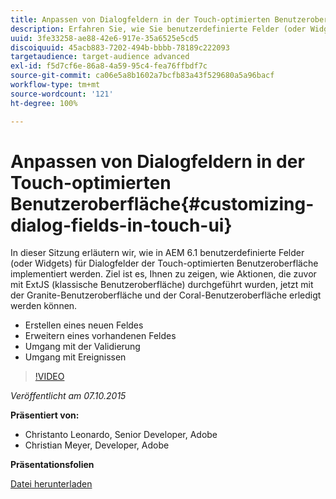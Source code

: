 ```yaml
---
title: Anpassen von Dialogfeldern in der Touch-optimierten Benutzeroberfläche
description: Erfahren Sie, wie Sie benutzerdefinierte Felder (oder Widgets) für Dialogfelder der Touch-optimierten Benutzeroberfläche in AEM 6.1 implementieren. Entdecken Sie, wie Aktionen, die zuvor mit ExtJS (klassische Benutzeroberfläche) durchgeführt wurden, jetzt mit der Granite-Benutzeroberfläche und der Coral-Benutzeroberfläche erledigt werden können.
uuid: 3fe33258-ae88-42e6-917e-35a6525e5cd5
discoiquuid: 45acb883-7202-494b-bbbb-78189c222093
targetaudience: target-audience advanced
exl-id: f5d7cf6e-86a8-4a59-95c4-fea76ffbdf7c
source-git-commit: ca06e5a8b1602a7bcfb83a43f529680a5a96bacf
workflow-type: tm+mt
source-wordcount: '121'
ht-degree: 100%

---
```


# Anpassen von Dialogfeldern in der Touch-optimierten Benutzeroberfläche{#customizing-dialog-fields-in-touch-ui}

In dieser Sitzung erläutern wir, wie in AEM 6.1 benutzerdefinierte Felder (oder Widgets) für Dialogfelder der Touch-optimierten Benutzeroberfläche implementiert werden. Ziel ist es, Ihnen zu zeigen, wie Aktionen, die zuvor mit ExtJS (klassische Benutzeroberfläche) durchgeführt wurden, jetzt mit der Granite-Benutzeroberfläche und der Coral-Benutzeroberfläche erledigt werden können.

* Erstellen eines neuen Feldes
* Erweitern eines vorhandenen Feldes
* Umgang mit der Validierung
* Umgang mit Ereignissen

>[!VIDEO](https://video.tv.adobe.com/v/19373/?quality=9)

*Veröffentlicht am 07.10.2015*

**Präsentiert von:**

* Christanto Leonardo, Senior Developer, Adobe
* Christian Meyer, Developer, Adobe

**Präsentationsfolien**

[Datei herunterladen](assets/aem-gems-customizing-touch-ui-dialog-fields.pdf)
<!--
[Get back to the Overview](https://helpx.adobe.com/experience-manager/kt/eseminars/gems/aem-index.html)
-->
